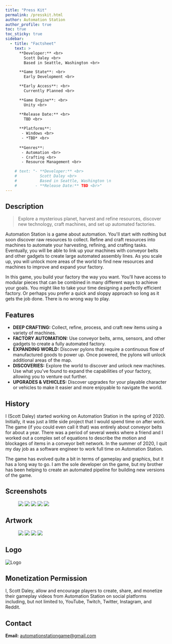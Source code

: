 ```yaml
---
title: "Press Kit"
permalink: /presskit.html
author: Automation Station
author_profile: true
toc: true
toc_sticky: true
sidebar:
  - title: "Factsheet"
    text: >
      **Developer:** <br>
        Scott Daley <br>
        Based in Seattle, Washington <br>

      **Game State**: <br>
        Early Development <br>

      **Early Access**: <br>
        Currently Planned <br>

      **Game Engine**: <br>
        Unity <br>

      **Release Date:** <br>
        TBD <br>
    
      **Platforms**:
       - Windows <br>
       - *TBD* <br>
  
      **Genres**:
       - Automation <br>
       - Crafting <br>
       - Resource Management <br>

    # text: "- **Developer:** <br>
    #          Scott Daley <br>
    #          Based in Seattle, Washington \n
    #        - **Release Date:** TBD <br>"
---
```


## Description
> Explore a mysterious planet, harvest and refine resources, discover new technology, craft machines, and set up automated factories.

Automation Station is a game about automation. You'll start with nothing but soon discover raw resources to collect. Refine and craft resources into machines to automate your harvesting, refining, and crafting tasks. Eventually, you will be able to link up your machines with conveyor belts and other gadgets to create large automated assembly lines. As you scale up, you will unlock more areas of the world to find new resources and machines to improve and expand your factory.

In this game, you build your factory the way you want. You'll have access to modular pieces that can be combined in many different ways to achieve your goals. You might like to take your time designing a perfectly efficient factory. Or perhaps you prefer a quick and sloppy approach so long as it gets the job done. There is no wrong way to play.

## Features
- **DEEP CRAFTING:** Collect, refine, process, and craft new items using a variety of machines.
- **FACTORY AUTOMATION:** Use conveyor belts, arms, sensors, and other gadgets to create a fully automated factory.
- **EXPANDING WORLD:** Discover pylons that require a continuous flow of manufactured goods to power up. Once powered, the pylons will unlock additional areas of the map.
- **DISCOVERIES:** Explore the world to discover and unlock new machines. Use what you've found to expand the capabilities of your factory, allowing you to venture out further.
- **UPGRADES & VEHICLES:** Discover upgrades for your playable character or vehicles to make it easier and more enjoyable to navigate the world.

## History

I (Scott Daley) started working on Automation Station in the spring of 2020. Initially, it was just a little side project that I would spend time on after work. The game (if you could even call it that) was entirely about conveyor belts for about a year. There was a period of several weeks where a friend and I worked out a complex set of equations to describe the motion and blockages of items in a conveyor belt network. In the summer of 2020, I quit my day job as a software engineer to work full time on Automation Station.

The game has evolved quite a bit in terms of gameplay and graphics, but it has a long way to go. I am the sole developer on the game, but my brother has been helping to create an automated pipeline for building new versions of the game.

## Screenshots

<figure>
	<a href="/assets/images/screenshots/screenshot_1.png"><img src="/assets/images/screenshots/screenshot_1.png"></a>
  <a href="/assets/images/screenshots/screenshot_2.png"><img src="/assets/images/screenshots/screenshot_2.png"></a>
  <a href="/assets/images/screenshots/screenshot_3.png"><img src="/assets/images/screenshots/screenshot_3.png"></a>
  <a href="/assets/images/screenshots/screenshot_4.png"><img src="/assets/images/screenshots/screenshot_4.png"></a>
  <a href="/assets/images/screenshots/screenshot_5.png"><img src="/assets/images/screenshots/screenshot_5.png"></a>
</figure>

## Artwork

<figure>
	<a href="/assets/images/art/header_capsule.png"><img src="/assets/images/art/header_capsule.png"></a>
  <a href="/assets/images/art/library_capsule.png"><img src="/assets/images/art/library_capsule.png"></a>
  <a href="/assets/images/art/square_thumbnail.png"><img src="/assets/images/art/square_thumbnail.png"></a>
  <a href="/assets/images/art/vertical_capsule.png"><img src="/assets/images/art/vertical_capsule.png"></a>
</figure>


## Logo
![Logo](/assets/images/assets/logo.png)

## Monetization Permission
I, Scott Daley, allow and encourage players to create, share, and monetize their gameplay videos from Automation Station on social platforms including, but not limited to, YouTube, Twitch, Twitter, Instagram, and Reddit.

## Contact
**Email:** [automationstationgame@gmail.com](mailto:automationstationgame@gmail.com)
